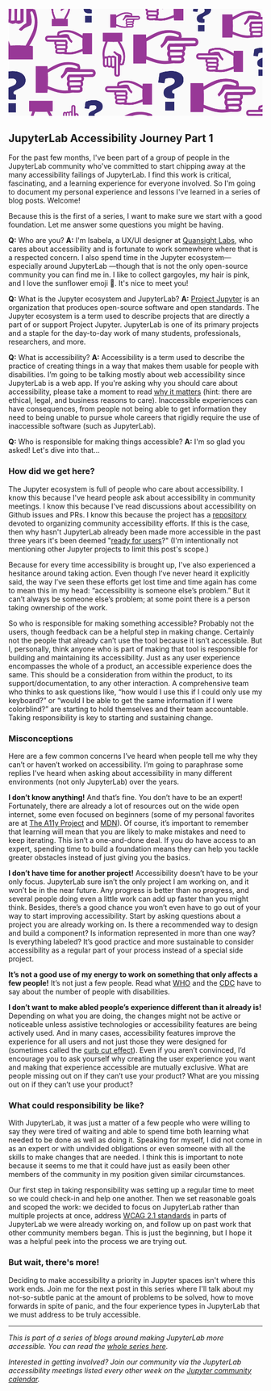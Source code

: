 <!--
.. title: Accessibility: Who's Responsible?
.. slug: accessibility-whos-responsible
.. date: 2021-03-25 08:00:00 UTC-00:00
.. author: Isabela Presedo-Floyd
.. tags: JupyterLab, Accessibility, JLabA11y
.. category: JLabA11y
.. link:
.. description:
.. type: text
-->

![Fingers and question marks pointing in every direction ](/images/jlabaccess1.png)

## JupyterLab Accessibility Journey Part 1

For the past few months, I've been part of a group of people in the JupyterLab community 
who've committed to start chipping away at the many accessibility failings of JupyterLab. 
I find this work is critical, fascinating, and a learning experience for everyone involved. 
So I'm going to document my personal experience and lessons I've learned in a series of blog 
posts. Welcome!

<!-- TEASER_END -->

Because this is the first of a series, I want to make sure we start with a good foundation. 
Let me answer some questions you might be having.

**Q:** Who are you?
**A:** I'm Isabela, a UX/UI designer at [Quansight Labs](https://labs.quansight.org/), who 
cares about accessibility and is fortunate to work somewhere where that is a respected concern. 
I also spend time in the Jupyter ecosystem—especially around JupyterLab —though that is not the 
only open-source community you can find me in. I like to collect gargoyles, my hair is pink, 
and I love the sunflower emoji :sunflower:. It's nice to meet you!

**Q:** What is the Jupyter ecosystem and JupyterLab?
**A:** [Project Jupyter](https://jupyter.org/) is an organization that produces open-source software 
and open standards. The Jupyter ecosystem is a term used to describe projects that are directly a 
part of or support Project Jupyter. JupyterLab is one of its primary projects and a staple for 
the day-to-day work of many students, professionals, researchers, and more.

**Q:** What is accessibility?
**A:** Accessibility is a term used to describe the practice of creating things in a way that 
makes them usable for people with disabilities.  I’m going to be talking mostly about web accessibility 
since JupyterLab is a web app. If you're asking why you should care about accessibility, please 
take a moment to read [why it matters](https://www.w3.org/WAI/fundamentals/accessibility-intro/#context) 
(hint: there are ethical, legal, and business reasons to care). Inaccessible experiences can 
have consequences, from people not being able to get information they need to being unable to 
pursue whole careers that rigidly require the use of inaccessible software (such as JupyterLab).

**Q:** Who is responsible for making things accessible?
**A:** I'm so glad you asked! Let's dive into that...

### How did we get here?

The Jupyter ecosystem is full of people who care about accessibility. I know this because I've heard 
people ask about accessibility in community meetings. I know this because I've read discussions about 
accessibility on Github issues and PRs. I know this because the project has a
[repository](https://github.com/jupyter/accessibility/) devoted to organizing community accessibility 
efforts. If this is the case, then why hasn't JupyterLab already been made more accessible in the past 
three years it's been deemed "[ready for users](https://blog.jupyter.org/jupyterlab-is-ready-for-users-5a6f039b8906)?" 
(I'm intentionally not mentioning other Jupyter projects to limit this post's scope.)

Because for every time accessibility is brought up, I've also experienced a hesitance around taking 
action. Even though I’ve never heard it explicitly said, the way I’ve seen these efforts get lost time and 
time again has come to mean this in my head: “accessibility is someone else’s problem.” But it can’t always 
be someone else’s problem; at some point there is a person taking ownership of the work.

So who is responsible for making something accessible? Probably not the users, though feedback can be a 
helpful step in making change. Certainly not the people that already can’t use the tool because it isn’t 
accessible. But I, personally, think anyone who is part of making that tool is responsible for building and 
maintaining its accessibility. Just as any user experience encompasses the whole of a product, an 
accessible experience does the same. This should be a consideration from within the product, to its 
support/documentation, to any other interaction. A comprehensive team who thinks to ask questions like, 
“how would I use this if I could only use my keyboard?” or “would I be able to get the same information if 
I were colorblind?” are starting to hold themselves and their team accountable. Taking responsibility is 
key to starting and sustaining change.

### Misconceptions

Here are a few common concerns I’ve heard when people tell me why they can’t or haven’t worked on 
accessibility. I’m going to paraphrase some replies I've heard when asking about accessibility in many 
different environments (not only JupyterLab) over the years.

**I don’t know anything!**
And that’s fine. You don’t have to be an expert! Fortunately, there are already a lot of resources out 
on the wide open internet, some even focused on beginners (some of my personal favorites are at 
[The A11y Project](https://www.a11yproject.com/resources) and
[MDN](https://developer.mozilla.org/en-US/docs/Learn/Accessibility/What_is_accessibility)). Of course, 
it’s important to remember that learning will mean that you are likely to make mistakes and need to keep 
iterating. This isn’t a one-and-done deal. If you do have access to an expert, spending time to build 
a foundation means they can help you tackle greater obstacles instead of just giving you the basics.

**I don’t have time for another project!**
Accessibility doesn’t have to be your only focus. JupyterLab sure isn’t the only project I am working on, 
and it won’t be in the near future. Any progress is better than no progress, and several people doing even 
a little work can add up faster than you might think. Besides, there’s a good chance you won’t even have 
to go out of your way to start improving accessibility. Start by asking questions about a project you are 
already working on. Is there a recommended way to design and build a component? Is information represented 
in more than one way? Is everything labeled?  It’s good practice and more sustainable to consider 
accessibility as a regular part of your process instead of a special side project.

**It’s not a good use of my energy to work on something that only affects a few people!**
It’s not just a few people. Read what [WHO](https://www.who.int/en/news-room/fact-sheets/detail/disability-and-health) 
and the [CDC](https://www.cdc.gov/ncbddd/disabilityandhealth/infographic-disability-impacts-all.html) have 
to say about the number of people with disabilities.

**I don’t want to make abled people’s experience different than it already is!**
Depending on what you are doing, the changes might not be active or noticeable unless assistive technologies 
or accessibility features are being actively used. And in many cases, accessibility features improve the 
experience for all users and not just those they were designed for (sometimes called the [curb cut effect](https://uxdesign.cc/the-curb-cut-effect-universal-design-b4e3d7da73f5)). Even if you aren’t convinced, I’d encourage you to ask yourself why creating the user 
experience you want and making that experience accessible are mutually exclusive. What are people missing 
out on if they can’t use your product? What are you missing out on if they can’t use your product?

### What could responsibility be like?
With JupyterLab, it was just a matter of a few people who were willing to say they were tired of waiting and able 
to spend time both learning what needed to be done as well as doing it. Speaking for myself, I did not come in as 
an expert or with undivided obligations or even someone with all the skills to make changes that are needed. I 
think this is important to note because it seems to me that it could have just as easily been other members of 
the community in my position given similar circumstances.

Our first step in taking responsibility was setting up a regular time to meet so we could check-in and help 
one another. Then we set reasonable goals and scoped the work: we decided to focus on JupyterLab rather 
than multiple projects at once, address [WCAG 2.1 standards](https://www.w3.org/TR/WCAG21/) in parts of JupyterLab we were already 
working on, and follow up on past work that other community members began. This is just the beginning, 
but I hope it was a helpful peek into the process we are trying out.

### But wait, there's more!
Deciding to make accessibility a priority in Jupyter spaces isn't where this work ends. Join me for the next post in this series 
where I'll talk about my not-so-subtle panic at the amount of problems to be solved, how to move forwards in spite of panic, and 
the four experience types in JupyterLab that we must address to be truly accessible.
___

*This is part of a series of blogs around making JupyterLab more accessible. You can read the 
[whole series here](/categories/jlaba11y).*

*Interested in getting involved? Join our community via the JupyterLab accessibility meetings 
listed every other week on the [Jupyter community calendar](https://jupyter.readthedocs.io/en/latest/community/content-community.html#jupyter-community-meetings).*
